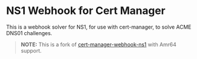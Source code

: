 # NS1 Webhook for Cert Manager
This is a webhook solver for NS1, for use with cert-manager, to solve ACME DNS01 challenges.

> **NOTE:** This is a fork of [cert-manager-webhook-ns1](https://github.com/ns1/cert-manager-webhook-ns1) with Amr64 support.